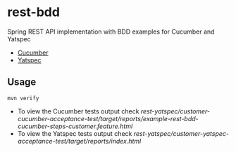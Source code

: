 rest-bdd
============

Spring REST API implementation with BDD examples for Cucumber and Yatspec
* [Cucumber](http://cukes.info/)
* [Yatspec](https://code.google.com/p/yatspec/)

## Usage

```console
mvn verify
```

* To view the Cucumber tests output check _rest-yatspec/customer-cucumber-acceptance-test/target/reports/example-rest-bdd-cucumber-steps-customer.feature.html_
* To view the Yatspec tests output check _rest-yatspec/customer-yatspec-acceptance-test/target/reports/index.html_

